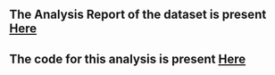 ## The Analysis Report of the dataset is present [Here](AnalysisReport.md)
## The code for this analysis is present [Here](Sales_Analysis.ipynb)
